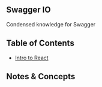 ## Swagger IO 

Condensed knowledge for Swagger

## Table of Contents
- [Intro to React](https://github.com/janvmusic/2020-learning/blob/master/react/intro.md)


## Notes & Concepts
